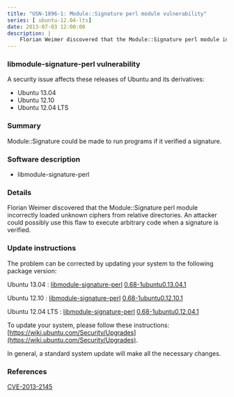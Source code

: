 ```yaml
---
title: "USN-1896-1: Module::Signature perl module vulnerability"
series: [ ubuntu-12.04-lts]
date: 2013-07-03 12:00:00
description: |
    Florian Weimer discovered that the Module::Signature perl module incorrectly loaded unknown ciphers from relative directories. An attacker could possibly use this flaw to execute arbitrary code when a signature is verified. 
--- 
```

 
 


### libmodule-signature-perl vulnerability

A security issue affects these releases of Ubuntu and its derivatives:

* Ubuntu 13.04
* Ubuntu 12.10
* Ubuntu 12.04 LTS

### Summary

Module::Signature could be made to run programs if it verified a signature. 

### Software description

* libmodule-signature-perl 

### Details

Florian Weimer discovered that the Module::Signature perl module incorrectly loaded unknown ciphers from relative directories. An attacker could possibly use this flaw to execute arbitrary code when a signature is verified. 

### Update instructions

The problem can be corrected by updating your system to the following package version:

Ubuntu 13.04
 : [libmodule-signature-perl](https://launchpad.net/ubuntu/+source/libmodule-signature-perl) <span> [0.68-1ubuntu0.13.04.1](https://launchpad.net/ubuntu/+source/libmodule-signature-perl/0.68-1ubuntu0.13.04.1) </span> 

Ubuntu 12.10
 : [libmodule-signature-perl](https://launchpad.net/ubuntu/+source/libmodule-signature-perl) <span> [0.68-1ubuntu0.12.10.1](https://launchpad.net/ubuntu/+source/libmodule-signature-perl/0.68-1ubuntu0.12.10.1) </span> 

Ubuntu 12.04 LTS
 : [libmodule-signature-perl](https://launchpad.net/ubuntu/+source/libmodule-signature-perl) <span> [0.68-1ubuntu0.12.04.1](https://launchpad.net/ubuntu/+source/libmodule-signature-perl/0.68-1ubuntu0.12.04.1) </span> 

To update your system, please follow these instructions: [https://wiki.ubuntu.com/Security/Upgrades](https://wiki.ubuntu.com/Security/Upgrades).

In general, a standard system update will make all the necessary changes. 

### References

 
 [CVE-2013-2145](http://people.ubuntu.com/~ubuntu-security/cve/CVE-2013-2145)
 

